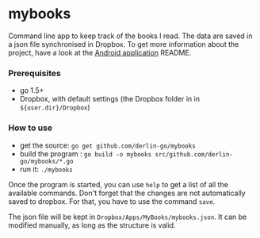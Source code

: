 # mybooks
Command line app to keep track of the books I read. The data are saved in a json file synchronised in Dropbox.
To get more information about the project, have a look at the [Android application](https://github.com/derlin/mybooks-android/) README.

### Prerequisites

- go 1.5+ 
- Dropbox, with default settings (the Dropbox folder in in `${user.dir}/Dropbox`)

### How to use

 - get the source: `go get github.com/derlin-go/mybooks`
 - build the program : `go build -o mybooks src/github.com/derlin-go/mybooks/*.go`
 - run it: `./mybooks`
 
Once the program is started, you can use `help` to get a list of all the available commands. Don't forget
that the changes are not automatically saved to dropbox. For that, you have to use the command `save`. 

The json file will be kept in `Dropbox/Apps/MyBooks/mybooks.json`. It can be modified manually, as long as the structure is valid.
